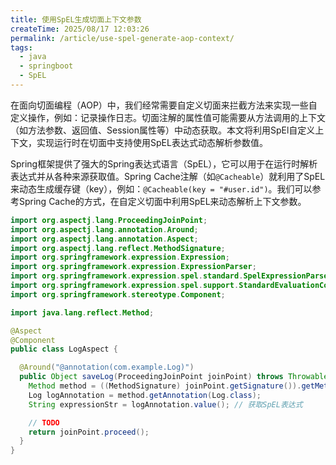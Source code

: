 ```yaml
---
title: 使用SpEL生成切面上下文参数
createTime: 2025/08/17 12:03:26
permalink: /article/use-spel-generate-aop-context/
tags:
  - java
  - springboot
  - SpEL
---
```


在面向切面编程（AOP）中，我们经常需要自定义切面来拦截方法来实现一些自定义操作，例如：记录操作日志。切面注解的属性值可能需要从方法调用的上下文（如方法参数、返回值、Session属性等）中动态获取。本文将利用SpEl自定义上下文，实现运行时在切面中支持使用SpEL表达式动态解析参数值。

<!-- more -->
Spring框架提供了强大的Spring表达式语言（SpEL），它可以用于在运行时解析表达式并从各种来源获取值。Spring Cache注解（如`@Cacheable`）就利用了SpEL来动态生成缓存键（key），例如：`@Cacheable(key = "#user.id")`。我们可以参考Spring Cache的方式，在自定义切面中利用SpEL来动态解析上下文参数。


```java
import org.aspectj.lang.ProceedingJoinPoint;
import org.aspectj.lang.annotation.Around;
import org.aspectj.lang.annotation.Aspect;
import org.aspectj.lang.reflect.MethodSignature;
import org.springframework.expression.Expression;
import org.springframework.expression.ExpressionParser;
import org.springframework.expression.spel.standard.SpelExpressionParser;
import org.springframework.expression.spel.support.StandardEvaluationContext;
import org.springframework.stereotype.Component;

import java.lang.reflect.Method;

@Aspect
@Component
public class LogAspect {

  @Around("@annotation(com.example.Log)")
  public Object saveLog(ProceedingJoinPoint joinPoint) throws Throwable {
    Method method = ((MethodSignature) joinPoint.getSignature()).getMethod();
    Log logAnnotation = method.getAnnotation(Log.class);
    String expressionStr = logAnnotation.value(); // 获取SpEL表达式

    // TODO
    return joinPoint.proceed();
  }
}
```